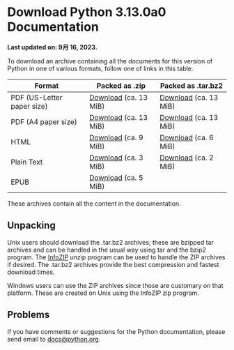 # Download Python 3.13.0a0 Documentation

**Last updated on: 9月 16, 2023.**

To download an archive containing all the documents for this version of Python in one of various formats, follow one of links in this table.

Format| Packed as .zip| Packed as .tar.bz2  
---|---|---  
PDF (US-Letter paper size) | [Download](archives/python-3.13.0a0-docs-pdf-letter.zip) (ca. 13 MiB) | [Download](archives/python-3.13.0a0-docs-pdf-letter.tar.bz2) (ca. 13 MiB)  
PDF (A4 paper size) | [Download](archives/python-3.13.0a0-docs-pdf-a4.zip) (ca. 13 MiB) | [Download](archives/python-3.13.0a0-docs-pdf-a4.tar.bz2) (ca. 13 MiB)  
HTML | [Download](archives/python-3.13.0a0-docs-html.zip) (ca. 9 MiB) | [Download](archives/python-3.13.0a0-docs-html.tar.bz2) (ca. 6 MiB)  
Plain Text | [Download](archives/python-3.13.0a0-docs-text.zip) (ca. 3 MiB) | [Download](archives/python-3.13.0a0-docs-text.tar.bz2) (ca. 2 MiB)  
EPUB | [Download](archives/python-3.13.0a0-docs.epub) (ca. 5 MiB) |  
  
These archives contain all the content in the documentation.

## Unpacking

Unix users should download the .tar.bz2 archives; these are bzipped tar archives and can be handled in the usual way using tar and the bzip2 program. The [InfoZIP](http://www.info-zip.org) unzip program can be used to handle the ZIP archives if desired. The .tar.bz2 archives provide the best compression and fastest download times.

Windows users can use the ZIP archives since those are customary on that platform. These are created on Unix using the InfoZIP zip program.

## Problems

If you have comments or suggestions for the Python documentation, please send email to [docs@python.org](mailto:docs@python.org).


